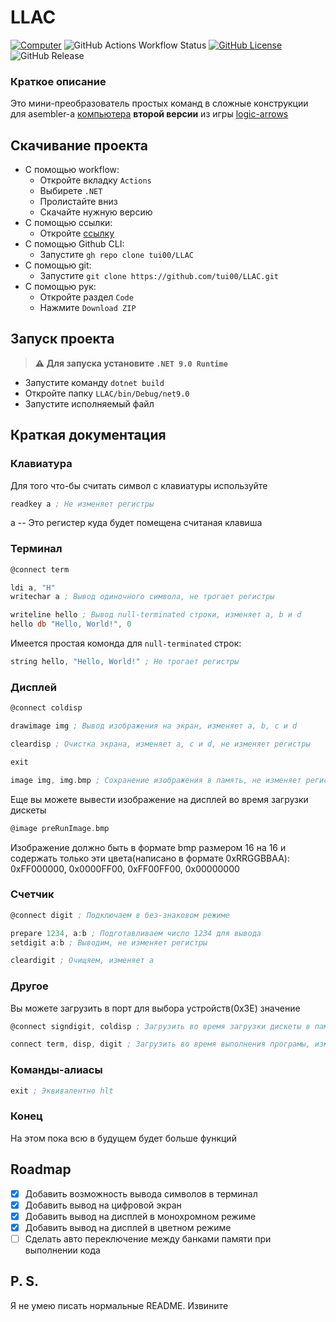 # LLAC
[![Computer](https://img.shields.io/badge/logic--arrows-map-blue)](https://logic-arrows.io/map-computer)
![GitHub Actions Workflow Status](https://img.shields.io/github/actions/workflow/status/tui00/LLAC/dotnet.yml)
[![GitHub License](https://img.shields.io/github/license/tui00/LLAC)](https://github.com/tui00/LLAC/blob/main/LICENSE)
![GitHub Release](https://img.shields.io/github/v/release/tui00/LLAC?include_prereleases)

### Краткое описание
Это мини-преобразователь простых команд в сложные конструкции для asembler-а [компьютера](https://logic-arrows.io/map-computer) **второй версии** из игры [logic-arrows](https://logic-arrows/)

## Скачивание проекта
- С помощью workflow:  
  - Откройте вкладку `Actions`
  - Выбирете `.NET`
  - Пролистайте вниз
  - Скачайте нужную версию
- С помощью ссылки:
  - Откройте [ссылку](https://github.com/tui00/LLAC/archive/refs/heads/main.zip)
- С помощью Github CLI:  
  - Запустите `gh repo clone tui00/LLAC`
- С помощью git:  
  - Запустите `git clone https://github.com/tui00/LLAC.git`
- С помощью рук:
  - Откройте раздел `Code`
  - Нажмите `Download ZIP`

## Запуск проекта
> **⚠️ Для запуска установите `.NET 9.0 Runtime`**
- Запустите команду `dotnet build`
- Откройте папку `LLAC/bin/Debug/net9.0`
- Запустите исполняемый файл

## Краткая документация
### Клавиатура
Для того что-бы считать символ с клавиатуры используйте
```asm
readkey a ; Не изменяет регистры
```
a -- Это регистер куда будет помещена считаная клавиша

### Терминал
```asm
@connect term

ldi a, "H"
writechar a ; Вывод одиночного символа, не трогает регистры

writeline hello ; Вывод null-terminated строки, изменяет a, b и d
hello db "Hello, World!", 0
```
Имеется простая комонда для `null-terminated` строк:
```asm
string hello, "Hello, World!" ; Не трогает регистры
```

### Дисплей
```asm
@connect coldisp

drawimage img ; Вывод изображения на экран, изменяет a, b, c и d

cleardisp ; Очистка экрана, изменяет a, c и d, не изменяет регистры

exit

image img, img.bmp ; Сохранение изображения в память, не изменяет регистры
```
Еще вы можете вывести изображение на дисплей во время загрузки дискеты
```asm
@image preRunImage.bmp
```
Изображение должно быть в формате bmp размером 16 на 16 и содержать только эти цвета(написано в формате 0xRRGGBBAA): 0xFF000000, 0x0000FF00, 0xFF00FF00, 0x00000000

### Счетчик
```asm
@connect digit ; Подключаем в без-знаковом режиме

prepare 1234, a:b ; Подготавливаем число 1234 для вывода
setdigit a:b ; Выводим, не изменяет регистры

cleardigit ; Очищяем, изменяет a
```

### Другое
Вы можете загрузить в порт для выбора устройств(0x3E) значение
```asm
@connect signdigit, coldisp ; Загрузить во время загрузки дискеты в память

connect term, disp, digit ; Загрузить во время выполнения програмы, изменяет a
```

### Команды-алиасы
```asm
exit ; Эквивалентно hlt
```

### Конец
На этом пока всю в будущем будет больше функций

## Roadmap
- [x] Добавить возможность вывода символов в терминал
- [x] Добавить вывод на цифровой экран
- [x] Добавить вывод на дисплей в монохромном режиме
- [x] Добавить вывод на дисплей в цветном режиме
- [ ] Сделать авто переключение между банками памяти при выполнении кода

## P. S.
Я не умею писать нормальные README. Извините
